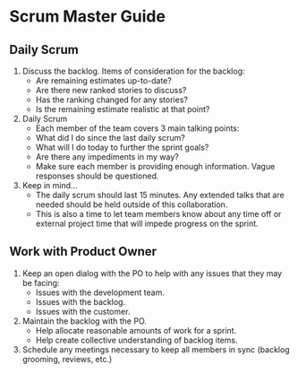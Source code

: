 # Scrum Master Guide

## Daily Scrum

1. Discuss the backlog. Items of consideration for the backlog:
    * Are remaining estimates up-to-date?
    * Are there new ranked stories to discuss?
    * Has the ranking changed for any stories?
    * Is the remaining estimate realistic at that point?
2. Daily Scrum
    * Each member of the team covers 3 main talking points:
     * What did I do since the last daily scrum?
      * What will I do today to further the sprint goals?
      * Are there any impediments in my way?
    * Make sure each member is providing enough information. Vague responses should be questioned.
3. Keep in mind…
    * The daily scrum should last 15 minutes. Any extended talks that are needed should be held outside of this collaboration.
    * This is also a time to let team members know about any time off or external project time that will impede progress on the sprint.
    
## Work with Product Owner

1. Keep an open dialog with the PO to help with any issues that they may be facing:
      * Issues with the development team.
      * Issues with the backlog.
      * Issues with the customer.
2. Maintain the backlog with the PO.
      * Help allocate reasonable amounts of work for a sprint.
      * Help create collective understanding of backlog items.
3. Schedule any meetings necessary to keep all members in sync (backlog grooming, reviews, etc.)
